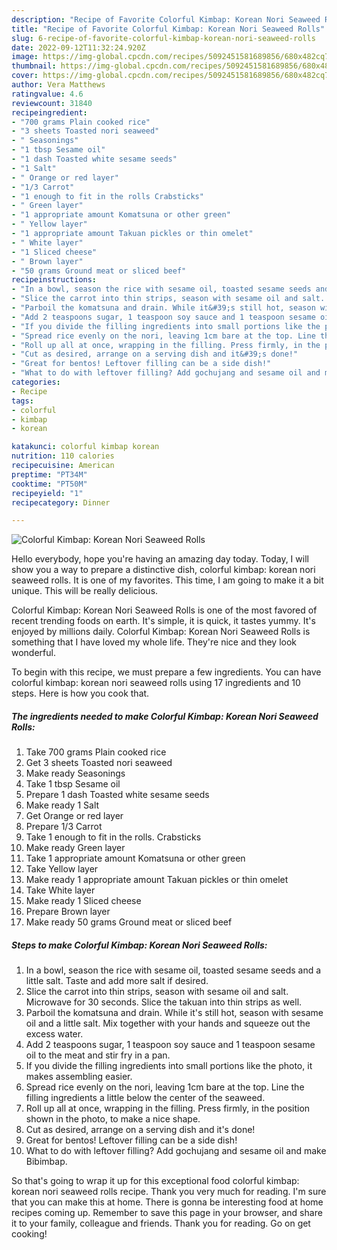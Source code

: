 ```yaml
---
description: "Recipe of Favorite Colorful Kimbap: Korean Nori Seaweed Rolls"
title: "Recipe of Favorite Colorful Kimbap: Korean Nori Seaweed Rolls"
slug: 6-recipe-of-favorite-colorful-kimbap-korean-nori-seaweed-rolls
date: 2022-09-12T11:32:24.920Z
image: https://img-global.cpcdn.com/recipes/5092451581689856/680x482cq70/colorful-kimbap-korean-nori-seaweed-rolls-recipe-main-photo.jpg
thumbnail: https://img-global.cpcdn.com/recipes/5092451581689856/680x482cq70/colorful-kimbap-korean-nori-seaweed-rolls-recipe-main-photo.jpg
cover: https://img-global.cpcdn.com/recipes/5092451581689856/680x482cq70/colorful-kimbap-korean-nori-seaweed-rolls-recipe-main-photo.jpg
author: Vera Matthews
ratingvalue: 4.6
reviewcount: 31840
recipeingredient:
- "700 grams Plain cooked rice"
- "3 sheets Toasted nori seaweed"
- " Seasonings"
- "1 tbsp Sesame oil"
- "1 dash Toasted white sesame seeds"
- "1 Salt"
- " Orange or red layer"
- "1/3 Carrot"
- "1 enough to fit in the rolls Crabsticks"
- " Green layer"
- "1 appropriate amount Komatsuna or other green"
- " Yellow layer"
- "1 appropriate amount Takuan pickles or thin omelet"
- " White layer"
- "1 Sliced cheese"
- " Brown layer"
- "50 grams Ground meat or sliced beef"
recipeinstructions:
- "In a bowl, season the rice with sesame oil, toasted sesame seeds and a little salt. Taste and add more salt if desired."
- "Slice the carrot into thin strips, season with sesame oil and salt. Microwave for 30 seconds. Slice the takuan into thin strips as well."
- "Parboil the komatsuna and drain. While it&#39;s still hot, season with sesame oil and a little salt. Mix together with your hands and squeeze out the excess water."
- "Add 2 teaspoons sugar, 1 teaspoon soy sauce and 1 teaspoon sesame oil to the meat and stir fry in a pan."
- "If you divide the filling ingredients into small portions like the photo, it makes assembling easier."
- "Spread rice evenly on the nori, leaving 1cm bare at the top. Line the filling ingredients a little below the center of the seaweed."
- "Roll up all at once, wrapping in the filling. Press firmly, in the position shown in the photo, to make a nice shape."
- "Cut as desired, arrange on a serving dish and it&#39;s done!"
- "Great for bentos! Leftover filling can be a side dish!"
- "What to do with leftover filling? Add gochujang and sesame oil and make Bibimbap."
categories:
- Recipe
tags:
- colorful
- kimbap
- korean

katakunci: colorful kimbap korean 
nutrition: 110 calories
recipecuisine: American
preptime: "PT34M"
cooktime: "PT50M"
recipeyield: "1"
recipecategory: Dinner

---
```



![Colorful Kimbap: Korean Nori Seaweed Rolls](https://img-global.cpcdn.com/recipes/5092451581689856/680x482cq70/colorful-kimbap-korean-nori-seaweed-rolls-recipe-main-photo.jpg)

Hello everybody, hope you're having an amazing day today. Today, I will show you a way to prepare a distinctive dish, colorful kimbap: korean nori seaweed rolls. It is one of my favorites. This time, I am going to make it a bit unique. This will be really delicious.

Colorful Kimbap: Korean Nori Seaweed Rolls is one of the most favored of recent trending foods on earth. It's simple, it is quick, it tastes yummy. It's enjoyed by millions daily. Colorful Kimbap: Korean Nori Seaweed Rolls is something that I have loved my whole life. They're nice and they look wonderful.




To begin with this recipe, we must prepare a few ingredients. You can have colorful kimbap: korean nori seaweed rolls using 17 ingredients and 10 steps. Here is how you cook that.

<!--inarticleads1-->

##### The ingredients needed to make Colorful Kimbap: Korean Nori Seaweed Rolls:

1. Take 700 grams Plain cooked rice
1. Get 3 sheets Toasted nori seaweed
1. Make ready  Seasonings
1. Take 1 tbsp Sesame oil
1. Prepare 1 dash Toasted white sesame seeds
1. Make ready 1 Salt
1. Get  Orange or red layer
1. Prepare 1/3 Carrot
1. Take 1 enough to fit in the rolls. Crabsticks
1. Make ready  Green layer
1. Take 1 appropriate amount Komatsuna or other green
1. Take  Yellow layer
1. Make ready 1 appropriate amount Takuan pickles or thin omelet
1. Take  White layer
1. Make ready 1 Sliced cheese
1. Prepare  Brown layer
1. Make ready 50 grams Ground meat or sliced beef




<!--inarticleads2-->

##### Steps to make Colorful Kimbap: Korean Nori Seaweed Rolls:

1. In a bowl, season the rice with sesame oil, toasted sesame seeds and a little salt. Taste and add more salt if desired.
1. Slice the carrot into thin strips, season with sesame oil and salt. Microwave for 30 seconds. Slice the takuan into thin strips as well.
1. Parboil the komatsuna and drain. While it&#39;s still hot, season with sesame oil and a little salt. Mix together with your hands and squeeze out the excess water.
1. Add 2 teaspoons sugar, 1 teaspoon soy sauce and 1 teaspoon sesame oil to the meat and stir fry in a pan.
1. If you divide the filling ingredients into small portions like the photo, it makes assembling easier.
1. Spread rice evenly on the nori, leaving 1cm bare at the top. Line the filling ingredients a little below the center of the seaweed.
1. Roll up all at once, wrapping in the filling. Press firmly, in the position shown in the photo, to make a nice shape.
1. Cut as desired, arrange on a serving dish and it&#39;s done!
1. Great for bentos! Leftover filling can be a side dish!
1. What to do with leftover filling? Add gochujang and sesame oil and make Bibimbap.




So that's going to wrap it up for this exceptional food colorful kimbap: korean nori seaweed rolls recipe. Thank you very much for reading. I'm sure that you can make this at home. There is gonna be interesting food at home recipes coming up. Remember to save this page in your browser, and share it to your family, colleague and friends. Thank you for reading. Go on get cooking!
